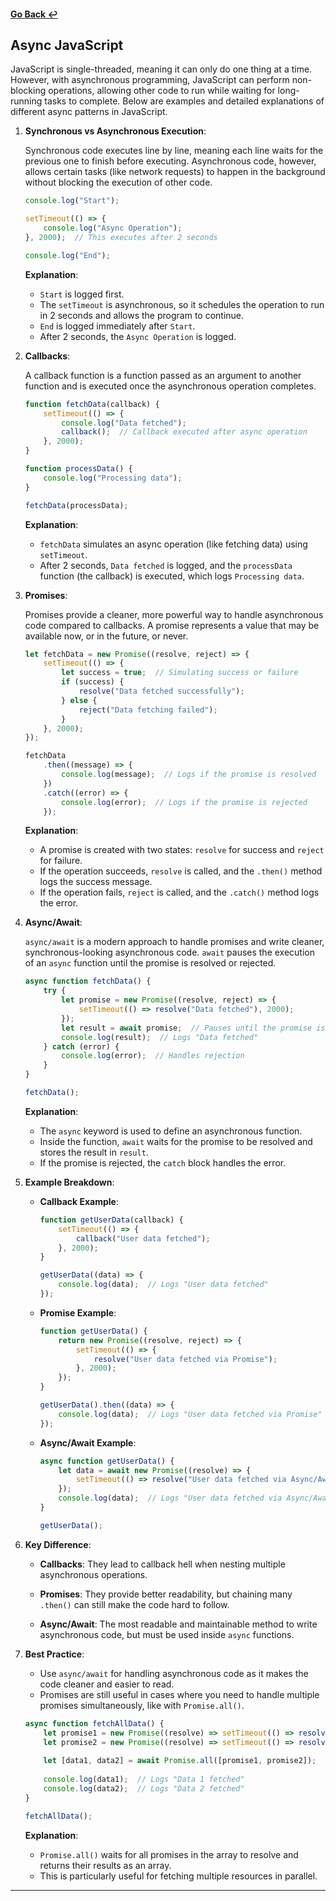 #### [Go Back ↩](../README.md)

## Async JavaScript

JavaScript is single-threaded, meaning it can only do one thing at a time. However, with asynchronous programming, JavaScript can perform non-blocking operations, allowing other code to run while waiting for long-running tasks to complete. Below are examples and detailed explanations of different async patterns in JavaScript.

1. **Synchronous vs Asynchronous Execution**:
   
    Synchronous code executes line by line, meaning each line waits for the previous one to finish before executing. Asynchronous code, however, allows certain tasks (like network requests) to happen in the background without blocking the execution of other code.

    ```javascript
    console.log("Start");

    setTimeout(() => {
        console.log("Async Operation");
    }, 2000);  // This executes after 2 seconds

    console.log("End");
    ```

    **Explanation**:
    - `Start` is logged first.
    - The `setTimeout` is asynchronous, so it schedules the operation to run in 2 seconds and allows the program to continue.
    - `End` is logged immediately after `Start`.
    - After 2 seconds, the `Async Operation` is logged.

2. **Callbacks**:
   
    A callback function is a function passed as an argument to another function and is executed once the asynchronous operation completes.

    ```javascript
    function fetchData(callback) {
        setTimeout(() => {
            console.log("Data fetched");
            callback();  // Callback executed after async operation
        }, 2000);
    }

    function processData() {
        console.log("Processing data");
    }

    fetchData(processData);
    ```

    **Explanation**:
    - `fetchData` simulates an async operation (like fetching data) using `setTimeout`.
    - After 2 seconds, `Data fetched` is logged, and the `processData` function (the callback) is executed, which logs `Processing data`.

3. **Promises**:
   
    Promises provide a cleaner, more powerful way to handle asynchronous code compared to callbacks. A promise represents a value that may be available now, or in the future, or never.

    ```javascript
    let fetchData = new Promise((resolve, reject) => {
        setTimeout(() => {
            let success = true;  // Simulating success or failure
            if (success) {
                resolve("Data fetched successfully");
            } else {
                reject("Data fetching failed");
            }
        }, 2000);
    });

    fetchData
        .then((message) => {
            console.log(message);  // Logs if the promise is resolved
        })
        .catch((error) => {
            console.log(error);  // Logs if the promise is rejected
        });
    ```

    **Explanation**:
    - A promise is created with two states: `resolve` for success and `reject` for failure.
    - If the operation succeeds, `resolve` is called, and the `.then()` method logs the success message.
    - If the operation fails, `reject` is called, and the `.catch()` method logs the error.

4. **Async/Await**:
   
    `async/await` is a modern approach to handle promises and write cleaner, synchronous-looking asynchronous code. `await` pauses the execution of an `async` function until the promise is resolved or rejected.

    ```javascript
    async function fetchData() {
        try {
            let promise = new Promise((resolve, reject) => {
                setTimeout(() => resolve("Data fetched"), 2000);
            });
            let result = await promise;  // Pauses until the promise is resolved
            console.log(result);  // Logs "Data fetched"
        } catch (error) {
            console.log(error);  // Handles rejection
        }
    }

    fetchData();
    ```

    **Explanation**:
    - The `async` keyword is used to define an asynchronous function.
    - Inside the function, `await` waits for the promise to be resolved and stores the result in `result`.
    - If the promise is rejected, the `catch` block handles the error.

5. **Example Breakdown**:
   
    - **Callback Example**:
      
        ```javascript
        function getUserData(callback) {
            setTimeout(() => {
                callback("User data fetched");
            }, 2000);
        }

        getUserData((data) => {
            console.log(data);  // Logs "User data fetched"
        });
        ```

    - **Promise Example**:

        ```javascript
        function getUserData() {
            return new Promise((resolve, reject) => {
                setTimeout(() => {
                    resolve("User data fetched via Promise");
                }, 2000);
            });
        }

        getUserData().then((data) => {
            console.log(data);  // Logs "User data fetched via Promise"
        });
        ```

    - **Async/Await Example**:

        ```javascript
        async function getUserData() {
            let data = await new Promise((resolve) => {
                setTimeout(() => resolve("User data fetched via Async/Await"), 2000);
            });
            console.log(data);  // Logs "User data fetched via Async/Await"
        }

        getUserData();
        ```

6. **Key Difference**:

    - **Callbacks**: They lead to callback hell when nesting multiple asynchronous operations.
    
    - **Promises**: They provide better readability, but chaining many `.then()` can still make the code hard to follow.
    
    - **Async/Await**: The most readable and maintainable method to write asynchronous code, but must be used inside `async` functions.

7. **Best Practice**:

    - Use `async/await` for handling asynchronous code as it makes the code cleaner and easier to read.
    - Promises are still useful in cases where you need to handle multiple promises simultaneously, like with `Promise.all()`.

    ```javascript
    async function fetchAllData() {
        let promise1 = new Promise((resolve) => setTimeout(() => resolve("Data 1 fetched"), 1000));
        let promise2 = new Promise((resolve) => setTimeout(() => resolve("Data 2 fetched"), 2000));
        
        let [data1, data2] = await Promise.all([promise1, promise2]);
        
        console.log(data1);  // Logs "Data 1 fetched"
        console.log(data2);  // Logs "Data 2 fetched"
    }

    fetchAllData();
    ```

    **Explanation**: 
    - `Promise.all()` waits for all promises in the array to resolve and returns their results as an array.
    - This is particularly useful for fetching multiple resources in parallel.

---



